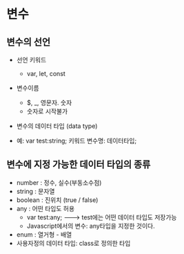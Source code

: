 # 변수

## 변수의 선언
- 선언 키워드
  - var, let, const
- 변수이름
  - $, _, 영문자. 숫자
  - 숫자로 시작불가
- 변수의 데이터 타입 (data type)

- 예: var test:string;
     키워드 변수명: 데이터타입;

## 변수에 지정 가능한 데이터 타입의 종류
- number : 정수, 실수(부동소수점)
- string : 문자열
- boolean : 진위치 (true / false)
- any     : 어떤 타입도 허용
  - var test:any; ---> test에는 어떤 데이터 타입도 저장가능
  - Javascript에서의 변수: any타입을 지정한 것이다.
- enum    : 열거형 - 배열
- 사용자정의 데이터 타입: class로 정의한 타입